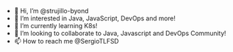 - 👋 Hi, I’m @strujillo-byond
- 👀 I’m interested in Java, JavaScript, DevOps and more!
- 🌱 I’m currently learning K8s!
- 💞️ I’m looking to collaborate to Java, Javascript and DevOps Community!
- 📫 How to reach me @SergioTLFSD

<!---
strujillo-byond/strujillo-byond is a ✨ special ✨ repository because its `README.md` (this file) appears on your GitHub profile.
You can click the Preview link to take a look at your changes.
--->
